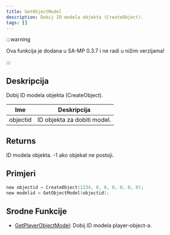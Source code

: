 ```yaml
---
title: GetObjectModel
description: Dobij ID modela objekta (CreateObject).
tags: []
---
```


:::warning

Ova funkcija je dodana u SA-MP 0.3.7 i ne radi u nižim verzijama!

:::

## Deskripcija

Dobij ID modela objekta (CreateObject).

| Ime      | Deskripcija                 |
| -------- | --------------------------- |
| objectid | ID objekta za dobiti model. |

## Returns

ID modela objekta. -1 ako objekat ne postoji.

## Primjeri

```c
new objectid = CreateObject(1234, 0, 0, 0, 0, 0, 0);
new modelid = GetObjectModel(objectid);
```

## Srodne Funkcije

- [GetPlayerObjectModel](GetPlayerObjectModel): Dobij ID modela player-object-a.
